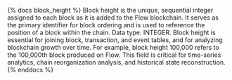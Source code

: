 
{% docs block_height %}
Block height is the unique, sequential integer assigned to each block as it is added to the Flow blockchain. It serves as the primary identifier for block ordering and is used to reference the position of a block within the chain. Data type: INTEGER. Block height is essential for joining block, transaction, and event tables, and for analyzing blockchain growth over time. For example, block height 100,000 refers to the 100,000th block produced on Flow. This field is critical for time-series analytics, chain reorganization analysis, and historical state reconstruction.
{% enddocs %}

